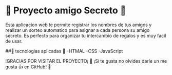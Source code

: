 # 🎁 Proyecto amigo Secreto 🎁

Esta aplicacion web te permite registrar  los nombres de tus amigos y realizar un sorteo automatico para asignar a cada persona su amigo secreto. Es perfecto para organizar tu intercambio de regalos y es muy facil de usar.

##🎯 tecnologias aplicadas 🎯
-HTMAL
-CSS
-JavaScript

!GRACIAS POR VISITAR EL PROYECTO¡
🎊  ¡Si te gusta no olvides darle un me gusta 👍 en GitHub! 🎊
